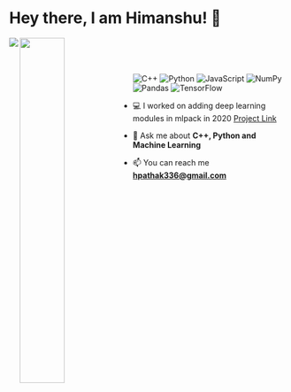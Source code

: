 # Hey there, I am Himanshu! :robot:
<img align = "left" widht="40%" src = "https://github-readme-stats.vercel.app/api?username=geekypathak21&show_icons=true&theme=darcula"/>
<img align = "left" width="40%" src = "https://github-readme-stats.vercel.app/api/top-langs/?username=geekypathak21&layout=compact"/>
<br/>
<br/>
<br/>


![C++](https://img.shields.io/badge/c++-%2300599C.svg?style=for-the-badge&logo=c%2B%2B&logoColor=white)
![Python](https://img.shields.io/badge/python-3670A0?style=for-the-badge&logo=python&logoColor=ffdd54)
![JavaScript](https://img.shields.io/badge/javascript-%23323330.svg?style=for-the-badge&logo=javascript&logoColor=%23F7DF1E)
![NumPy](https://img.shields.io/badge/numpy-%23013243.svg?style=for-the-badge&logo=numpy&logoColor=white)
![Pandas](https://img.shields.io/badge/pandas-%23150458.svg?style=for-the-badge&logo=pandas&logoColor=white)
![TensorFlow](https://img.shields.io/badge/TensorFlow-%23FF6F00.svg?style=for-the-badge&logo=TensorFlow&logoColor=white)


- 💻 I worked on adding deep learning modules in mlpack in 2020 [Project Link](https://github.com/geekypathak21/GSOC-Work-Report)

- 💬 Ask me about **C++, Python and Machine Learning**

- 📫 You can reach me **hpathak336@gmail.com**
<!--
**geekypathak21/geekypathak21** is a ✨ _special_ ✨ repository because its `README.md` (this file) appears on your GitHub profile.

Here are some ideas to get you started:

- 🔭 I’m currently working on ...
- 🌱 I’m currently learning ...
- 👯 I’m looking to collaborate on ...
- 🤔 I’m looking for help with ...
- 💬 Ask me about ...
- 📫 How to reach me: ...
- 😄 Pronouns: ...
- ⚡ Fun fact: ...
-->
